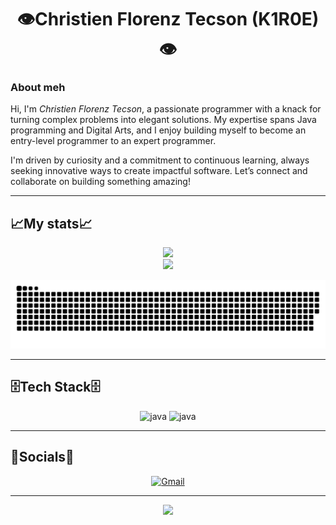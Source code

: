 <div align = "center">

  # 👁️Christien Florenz Tecson  (K1R0E)👁️

  
</div>

### About meh

<p>
Hi, I'm <em>Christien Florenz Tecson</em>, a passionate programmer with a knack for turning complex problems into elegant solutions. My expertise spans Java programming and Digital Arts, and I enjoy building myself to become an entry-level programmer to an expert programmer.

I'm driven by curiosity and a commitment to continuous learning, always seeking innovative ways to create impactful software. Let’s connect and collaborate on building something amazing!</p>

---
## 📈My stats📈

<div align = "center">
   <img src="https://github-readme-stats.vercel.app/api?username=K1R0E&theme=aura&hide_border=true&include_all_commits=true&count_private=true" width="55%" /> </br>
    <img src="https://github-readme-stats.vercel.app/api/top-langs/?username=K1R0E&theme=aura&hide_border=true&include_all_commits=true&count_private=true&layout=compact" width="36%" /> </br>
</div>

<div align = "center">
  
![snake gif](https://github.com/K1R0E/K1R0E/blob/output/github-snake-dark.svg)

</div>

---
## 🗄️Tech Stack🗄️

<div align = "center">
  <img  alt="java" width = "40px" style="padding-right=10px;" src = "https://cdn.jsdelivr.net/gh/devicons/devicon/icons/java/java-original.svg"/>
  <img  alt="java" width = "40px" style="padding-right=10px;" src = "https://img.icons8.com/?size=100&id=hylX6EPAOYOQ&format=png&color=000000"/>
</div>

---
## 👥Socials👥

<div align="center">

  [![Gmail](https://img.shields.io/badge/Gmail-D14836?logo=gmail&logoColor=white)](emailto:izahtecson@gmail.com)

</div>

---

<div align="center">
  
  [![](https://visitcount.itsvg.in/api?id=K1R0E&icon=10&color=6)](https://visitcount.itsvg.in)
  
</div>

